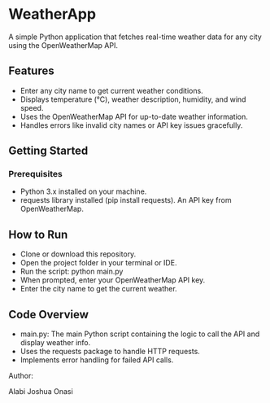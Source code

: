 # WeatherApp
A simple Python application that fetches real-time weather data for any city using the OpenWeatherMap API.
## Features
- Enter any city name to get current weather conditions.
- Displays temperature (°C), weather description, humidity, and wind speed.
- Uses the OpenWeatherMap API for up-to-date weather information.
- Handles errors like invalid city names or API key issues gracefully.
## Getting Started
### Prerequisites
- Python 3.x installed on your machine.
- requests library installed (pip install requests).
An API key from OpenWeatherMap.
## How to Run
- Clone or download this repository.
- Open the project folder in your terminal or IDE.
- Run the script:
python main.py
- When prompted, enter your OpenWeatherMap API key.
- Enter the city name to get the current weather.
## Code Overview
- main.py: The main Python script containing the logic to call the API and display weather info.
- Uses the requests package to handle HTTP requests.
- Implements error handling for failed API calls.

Author:

Alabi Joshua Onasi
